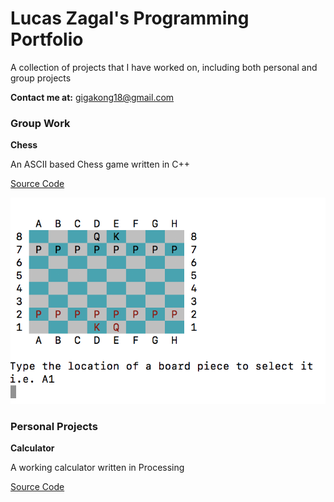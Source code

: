 # Lucas Zagal's Programming Portfolio

A collection of projects that I have worked on, including both personal and group projects

**Contact me at:** gigakong18@gmail.com

### Group Work
**__Chess__**

An ASCII based Chess game written in C++

[Source Code](https://github.com/Arcane-Panda/Chess/blob/master/source/main/chessMain.cpp) 

![Chess App](https://github.com/Arcane-Panda/programmingPortfolio/blob/master/realGUI.png)

### Personal Projects

**__Calculator__**

A working calculator written in Processing

[Source Code](https://github.com/Arcane-Panda/calculator)
